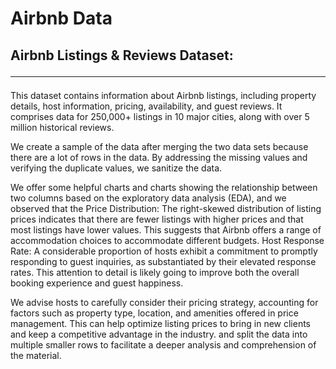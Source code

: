 # Airbnb Data
## Airbnb Listings & Reviews Dataset: <hr>
This dataset contains information about Airbnb listings, including property details, host information, pricing, availability, and guest reviews. It comprises data for 250,000+ listings in 10 major cities, along with over 5 million historical reviews.

We create a sample of the data after merging the two data sets because there are a lot of rows in the data. By addressing the missing values and verifying the duplicate values, we sanitize the data.

We offer some helpful charts and charts showing the relationship between two columns based on the exploratory data analysis (EDA), and we observed that the Price Distribution: The right-skewed distribution of listing prices indicates that there are fewer listings with higher prices and that most listings have lower values. This suggests that Airbnb offers a range of accommodation choices to accommodate different budgets. Host Response Rate: A considerable proportion of hosts exhibit a commitment to promptly responding to guest inquiries, as substantiated by their elevated response rates. This attention to detail is likely going to improve both the overall booking experience and guest happiness.

We advise hosts to carefully consider their pricing strategy, accounting for factors such as property type, location, and amenities offered in price management. This can help optimize listing prices to bring in new clients and keep a competitive advantage in the industry. and split the data into multiple smaller rows to facilitate a deeper analysis and comprehension of the material.
